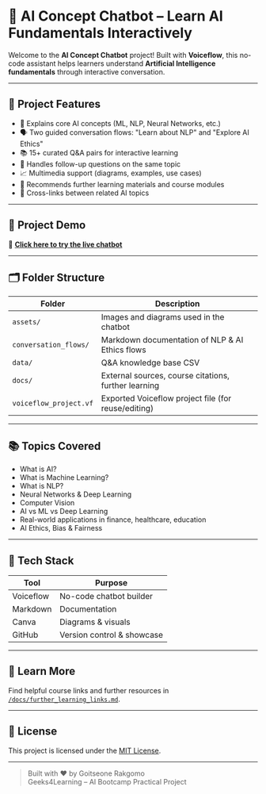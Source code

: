 # 🤖 AI Concept Chatbot – Learn AI Fundamentals Interactively

Welcome to the **AI Concept Chatbot** project! Built with **Voiceflow**, this no-code assistant helps learners understand **Artificial Intelligence fundamentals** through interactive conversation.

---

## 🌟 Project Features

- 🧠 Explains core AI concepts (ML, NLP, Neural Networks, etc.)
- 🗣️ Two guided conversation flows: "Learn about NLP" and "Explore AI Ethics"
- 📚 15+ curated Q&A pairs for interactive learning
- 🔁 Handles follow-up questions on the same topic
- 📈 Multimedia support (diagrams, examples, use cases)
- 🧭 Recommends further learning materials and course modules
- 🔗 Cross-links between related AI topics

---

## 📌 Project Demo

🔗 [**Click here to try the live chatbot**](https://your-public-voiceflow-link.com)

---

## 🗂️ Folder Structure

| Folder | Description |
|--------|-------------|
| `assets/` | Images and diagrams used in the chatbot |
| `conversation_flows/` | Markdown documentation of NLP & AI Ethics flows |
| `data/` | Q&A knowledge base CSV |
| `docs/` | External sources, course citations, further learning |
| `voiceflow_project.vf` | Exported Voiceflow project file (for reuse/editing) |

---

## 📚 Topics Covered

- What is AI?
- What is Machine Learning?
- What is NLP?
- Neural Networks & Deep Learning
- Computer Vision
- AI vs ML vs Deep Learning
- Real-world applications in finance, healthcare, education
- AI Ethics, Bias & Fairness

---

## 🧪 Tech Stack

| Tool      | Purpose                     |
|-----------|-----------------------------|
| Voiceflow | No-code chatbot builder     |
| Markdown  | Documentation               |
| Canva     | Diagrams & visuals          |
| GitHub    | Version control & showcase  |

---

## 📖 Learn More

Find helpful course links and further resources in [`/docs/further_learning_links.md`](docs/further_learning_links.md).

---

## 📝 License

This project is licensed under the [MIT License](LICENSE).

---

> Built with ❤️ by Goitseone Rakgomo  
> Geeks4Learning – AI Bootcamp Practical Project

